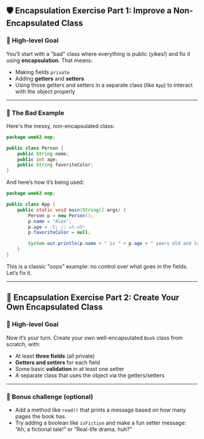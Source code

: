 

## 🛡️ **Encapsulation Exercise Part 1: Improve a Non-Encapsulated Class**

### 🎯 **High-level Goal**
You’ll start with a "bad" class where everything is public (yikes!) and fix it using **encapsulation**. That means:
- Making fields `private`
- Adding **getters** and **setters**
- Using those getters and setters in a separate class (like `App`) to interact with the object properly

---

### 📝 The Bad Example

Here's the messy, non-encapsulated class:

```java
package week2.oop;

public class Person {
    public String name;
    public int age;
    public String favoriteColor;
}
```

And here’s how it’s being used:

```java
package week2.oop;

public class App {
    public static void main(String[] args) {
        Person p = new Person();
        p.name = "Alex";
        p.age = -5; // uh-oh!
        p.favoriteColor = null;

        System.out.println(p.name + " is " + p.age + " years old and loves " + p.favoriteColor);
    }
}
```

This is a classic "oops" example: no control over what goes in the fields. Let’s fix it.

---


## 🧱 **Encapsulation Exercise Part 2: Create Your Own Encapsulated Class**

### 🎯 **High-level Goal**
Now it’s your turn. Create your own well-encapsulated `Book` class from scratch, with:
- At least **three fields** (all private)
- **Getters and setters** for each field
- Some basic **validation** in at least one setter
- A separate class that uses the object via the getters/setters

---


### 💬 Bonus challenge (optional)
- Add a method like `read()` that prints a message based on how many pages the book has.
- Try adding a boolean like `isFiction` and make a fun setter message: “Ah, a fictional tale!” or “Real-life drama, huh?”

